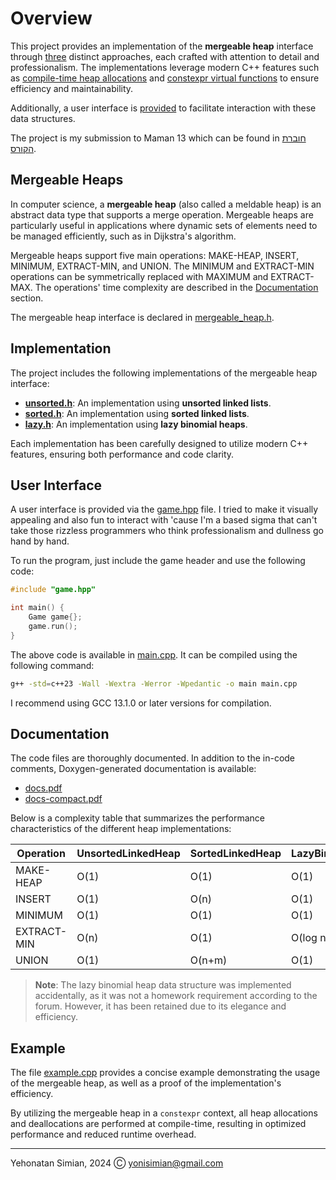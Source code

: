 # Overview

This project provides an implementation of the **mergeable heap** interface through [three](#implementation) distinct approaches, each crafted with attention to detail and professionalism. The implementations leverage modern C++ features such as [compile-time heap allocations](http://wg21.link/P0784R1) and [constexpr virtual functions](https://wg21.link/P1064) to ensure efficiency and maintainability.

Additionally, a user interface is [provided](#user-interface) to facilitate interaction with these data structures.

The project is my submission to Maman 13 which can be found in [חוברת הקורס](https://github.com/yonisimian/mergeable-heap/blob/main/חוברת%20הקורס.pdf).

## Mergeable Heaps

In computer science, a **mergeable heap** (also called a meldable heap) is an abstract data type that supports a merge operation. Mergeable heaps are particularly useful in applications where dynamic sets of elements need to be managed efficiently, such as in Dijkstra's algorithm.

Mergeable heaps support five main operations: MAKE-HEAP, INSERT, MINIMUM, EXTRACT-MIN, and UNION. The MINIMUM and EXTRACT-MIN operations can be symmetrically replaced with MAXIMUM and EXTRACT-MAX. The operations' time complexity are described in the [Documentation](#documentation) section.

The mergeable heap interface is declared in [mergeable_heap.h](https://github.com/yonisimian/mergeable-heap/blob/main/mergeable_heap.h).

## Implementation

The project includes the following implementations of the mergeable heap interface:

- [**unsorted.h**](https://github.com/yonisimian/mergeable-heap/blob/main/unsorted.h): An implementation using **unsorted linked lists**.
- [**sorted.h**](https://github.com/yonisimian/mergeable-heap/blob/main/sorted.h): An implementation using **sorted linked lists**.
- [**lazy.h**](https://github.com/yonisimian/mergeable-heap/blob/main/lazy.h): An implementation using **lazy binomial heaps**.

Each implementation has been carefully designed to utilize modern C++ features, ensuring both performance and code clarity.

## User Interface

A user interface is provided via the [game.hpp](https://github.com/yonisimian/mergeable-heap/blob/main/game.hpp) file. I tried to make it visually appealing and also fun to interact with 'cause I'm a based sigma that can't take those rizzless programmers who think professionalism and dullness go hand by hand.

To run the program, just include the game header and use the following code:

```cpp
#include "game.hpp"

int main() {
    Game game{};
    game.run();
}
```

The above code is available in [main.cpp](https://github.com/yonisimian/mergeable-heap/blob/main/main.cpp). It can be compiled using the following command:

```sh
g++ -std=c++23 -Wall -Wextra -Werror -Wpedantic -o main main.cpp
```

I recommend using GCC 13.1.0 or later versions for compilation.

## Documentation

The code files are thoroughly documented. In addition to the in-code comments, Doxygen-generated documentation is available:

- [docs.pdf](https://github.com/yonisimian/mergeable-heap/blob/main/docs.pdf)
- [docs-compact.pdf](https://github.com/yonisimian/mergeable-heap/blob/main/docs-compact.pdf)

Below is a complexity table that summarizes the performance characteristics of the different heap implementations:

|  Operation  | UnsortedLinkedHeap | SortedLinkedHeap |  LazyBinomialHeap  |
|-------------|--------------------|------------------|--------------------|
|  MAKE-HEAP  |        O(1)        |       O(1)       |        O(1)        |
|   INSERT    |        O(1)        |       O(n)       |        O(1)        |
|   MINIMUM   |        O(1)        |       O(1)       |        O(1)        |
| EXTRACT-MIN |        O(n)        |       O(1)       | O(log n) amortized |
|    UNION    |        O(1)        |      O(n+m)      |        O(1)        |

> **Note**: The lazy binomial heap data structure was implemented accidentally, as it was not a homework requirement according to the forum. However, it has been retained due to its elegance and efficiency.

## Example

The file [example.cpp](https://github.com/yonisimian/mergeable-heap/blob/main/example.cpp) provides a concise example demonstrating the usage of the mergeable heap, as well as a proof of the implementation's efficiency.

By utilizing the mergeable heap in a `constexpr` context, all heap allocations and deallocations are performed at compile-time, resulting in optimized performance and reduced runtime overhead.

---

Yehonatan Simian, 2024 Ⓒ <yonisimian@gmail.com>
